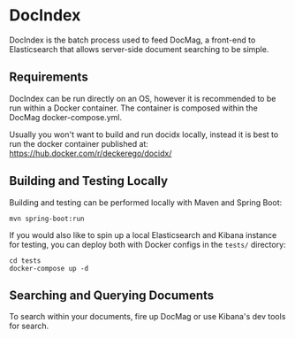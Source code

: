 # DocIndex

DocIndex is the batch process used to feed DocMag, a front-end to Elasticsearch 
that allows server-side document searching to be simple.


## Requirements

DocIndex can be run directly on an OS, however it is recommended to be run within
a Docker container. The container is composed within the DocMag docker-compose.yml.

Usually you won't want to build and run docidx locally, instead it is best to 
run the docker container published at: https://hub.docker.com/r/deckerego/docidx/ 


## Building and Testing Locally

Building and testing can be performed locally with Maven and Spring Boot:

    mvn spring-boot:run

If you would also like to spin up a local Elasticsearch and Kibana instance for
testing, you can deploy both with Docker configs in the `tests/` directory:

    cd tests
    docker-compose up -d


## Searching and Querying Documents

To search within your documents, fire up DocMag or use Kibana's dev tools for search.